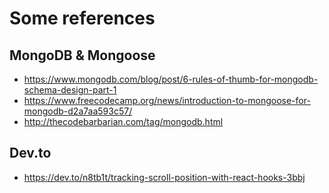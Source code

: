 # Some references


## MongoDB & Mongoose
- https://www.mongodb.com/blog/post/6-rules-of-thumb-for-mongodb-schema-design-part-1
- https://www.freecodecamp.org/news/introduction-to-mongoose-for-mongodb-d2a7aa593c57/
- http://thecodebarbarian.com/tag/mongodb.html


## Dev.to 
- https://dev.to/n8tb1t/tracking-scroll-position-with-react-hooks-3bbj
